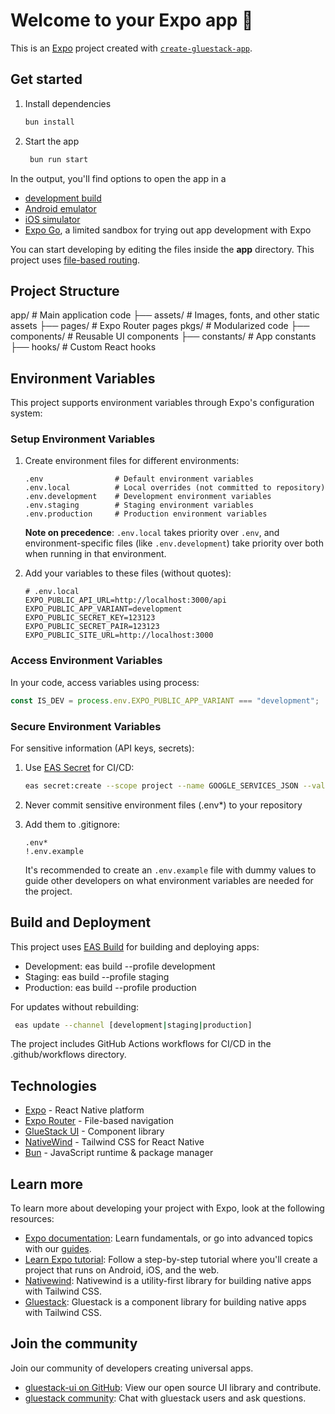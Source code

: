 # Welcome to your Expo app 👋

This is an [Expo](https://expo.dev) project created with [`create-gluestack-app`](https://www.npmjs.com/package/create-gluestack).

## Get started

1. Install dependencies

   ```bash
   bun install
   ```

2. Start the app

   ```bash
    bun run start
   ```

In the output, you'll find options to open the app in a

- [development build](https://docs.expo.dev/develop/development-builds/introduction/)
- [Android emulator](https://docs.expo.dev/workflow/android-studio-emulator/)
- [iOS simulator](https://docs.expo.dev/workflow/ios-simulator/)
- [Expo Go](https://expo.dev/go), a limited sandbox for trying out app development with Expo

You can start developing by editing the files inside the **app** directory. This project uses [file-based routing](https://docs.expo.dev/router/introduction).

## Project Structure

app/             # Main application code
├── assets/      # Images, fonts, and other static assets
├── pages/       # Expo Router pages
pkgs/            # Modularized code
├── components/  # Reusable UI components
├── constants/   # App constants
├── hooks/       # Custom React hooks

## Environment Variables

This project supports environment variables through Expo's configuration system:
### Setup Environment Variables

1. Create environment files for different environments:

   ```
   .env                # Default environment variables
   .env.local          # Local overrides (not committed to repository)
   .env.development    # Development environment variables
   .env.staging        # Staging environment variables
   .env.production     # Production environment variables
   ```

   **Note on precedence**: `.env.local` takes priority over `.env`, and environment-specific files (like `.env.development`) take priority over both when running in that environment.

2. Add your variables to these files (without quotes):

   ```
   # .env.local
   EXPO_PUBLIC_API_URL=http://localhost:3000/api
   EXPO_PUBLIC_APP_VARIANT=development
   EXPO_PUBLIC_SECRET_KEY=123123
   EXPO_PUBLIC_SECRET_PAIR=123123
   EXPO_PUBLIC_SITE_URL=http://localhost:3000
   ```

### Access Environment Variables

In your code, access variables using process:

```javascript
const IS_DEV = process.env.EXPO_PUBLIC_APP_VARIANT === "development";
```

### Secure Environment Variables

For sensitive information (API keys, secrets):

1. Use [EAS Secret](https://docs.expo.dev/build-reference/variables/) for CI/CD:

   ```bash
   eas secret:create --scope project --name GOOGLE_SERVICES_JSON --value YOUR_GOOGLE_SERVICES_JSON
   ```

2. Never commit sensitive environment files (.env*) to your repository
3. Add them to .gitignore:

   ```
   .env*
   !.env.example
   ```

   It's recommended to create an `.env.example` file with dummy values to guide other developers on what environment variables are needed for the project.

## Build and Deployment

This project uses [EAS Build](https://docs.expo.dev/build/introduction/) for building and deploying apps:

- Development: eas build --profile development
- Staging: eas build --profile staging
- Production: eas build --profile production

For updates without rebuilding:

```bash
 eas update --channel [development|staging|production]
```

The project includes GitHub Actions workflows for CI/CD in the .github/workflows directory.

## Technologies

- [Expo](https://expo.dev/) - React Native platform
- [Expo Router](https://docs.expo.dev/router/introduction/) - File-based navigation
- [GlueStack UI](https://gluestack.io/) - Component library
- [NativeWind](https://www.nativewind.dev/) - Tailwind CSS for React Native
- [Bun](https://bun.sh/) - JavaScript runtime & package manager

## Learn more

To learn more about developing your project with Expo, look at the following resources:

- [Expo documentation](https://docs.expo.dev/): Learn fundamentals, or go into advanced topics with our [guides](https://docs.expo.dev/guides).
- [Learn Expo tutorial](https://docs.expo.dev/tutorial/introduction/): Follow a step-by-step tutorial where you'll create a project that runs on Android, iOS, and the web.
- [Nativewind](https://www.nativewind.dev/): Nativewind is a utility-first library for building native apps with Tailwind CSS.
- [Gluestack](https://gluestack.io/): Gluestack is a component library for building native apps with Tailwind CSS.

## Join the community

Join our community of developers creating universal apps.

- [gluestack-ui on GitHub](https://github.com/gluestack/gluestack-ui): View our open source UI library and contribute.
- [gluestack community](https://discord.com/channels/1050761204852858900/1336392784168484914): Chat with gluestack users and ask questions.
